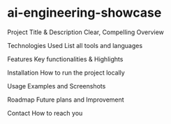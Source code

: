 # ai-engineering-showcase
Project Title & Description
Clear, Compelling Overview

Technologies Used 
List all tools and languages

Features
Key functionalities & Highlights

Installation
How to run the project locally 

Usage 
Examples and Screenshots

Roadmap
Future plans and Improvement

Contact
How to reach you
